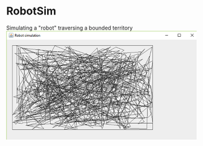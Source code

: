 # RobotSim
Simulating a "robot" traversing a bounded territory
![screenshot](/RobotSim.png?raw=true)